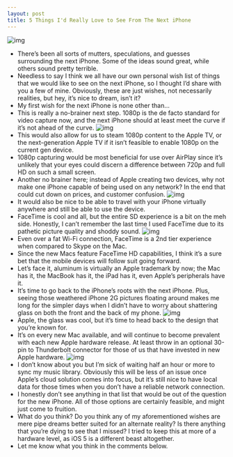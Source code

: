 ```yaml
---
layout: post
title: 5 Things I'd Really Love to See From The Next iPhone
---
```

![img](http://media.idownloadblog.com/wp-content/uploads/2011/04/iPhone-5-2-Concept-e1304179252530.jpeg)
* There’s been all sorts of mutters, speculations, and guesses surrounding the next iPhone. Some of the ideas sound great, while others sound pretty terrible.
* Needless to say I think we all have our own personal wish list of things that we would like to see on the next iPhone, so I thought I’d share with you a few of mine. Obviously, these are just wishes, not necessarily realities, but hey, it’s nice to dream, isn’t it?
* My first wish for the next iPhone is none other than…
* This is really a no-brainer next step. 1080p is the de facto standard for video capture now, and the next iPhone should at least meet the curve if it’s not ahead of the curve.
![img](http://media.idownloadblog.com/wp-content/uploads/2011/05/Full-1080p.jpg)
* This would also allow for us to steam 1080p content to the Apple TV, or the next-generation Apple TV if it isn’t feasible to enable 1080p on the current gen device.
* 1080p capturing would be most beneficial for use over AirPlay since it’s unlikely that your eyes could discern a difference between 720p and full HD on such a small screen.
* Another no brainer here; instead of Apple creating two devices, why not make one iPhone capable of being used on any network? In the end that could cut down on prices, and customer confusion.
![img](http://media.idownloadblog.com/wp-content/uploads/2011/01/Qualcomm-Chips-e1295674875370.jpg)
* It would also be nice to be able to travel with your iPhone virtually anywhere and still be able to use the device.
* FaceTime is cool and all, but the entire SD experience is a bit on the meh side. Honestly, I can’t remember the last time I used FaceTime due to its pathetic picture quality and shoddy sound.
![img](http://media.idownloadblog.com/wp-content/uploads/2011/02/FaceTime-HD-Logo-e1298476924714.png)
* Even over a fat Wi-Fi connection, FaceTime is a 2nd tier experience when compared to Skype on the Mac.
* Since the new Macs feature FaceTime HD capabilities, I think it’s a sure bet that the mobile devices will follow suit going forward.
* Let’s face it, aluminum is virtually an Apple trademark by now; the Mac has it, the MacBook has it, the iPad has it, even Apple’s peripherals have it.
* It’s time to go back to the iPhone’s roots with the next iPhone. Plus, seeing those weathered iPhone 2G pictures floating around makes me long for the simpler days when I didn’t have to worry about shattering glass on both the front and the back of my phone.
![img](http://media.idownloadblog.com/wp-content/uploads/2011/05/iPhone-5-concept.jpg)
* Apple, the glass was cool, but it’s time to head back to the design that you’re known for.
* It’s on every new Mac available, and will continue to become prevalent with each new Apple hardware release. At least throw in an optional 30-pin to Thunderbolt connector for those of us that have invested in new Apple hardware.
![img](http://media.idownloadblog.com/wp-content/uploads/2011/02/Thunderbolt.jpeg)
* I don’t know about you but I’m sick of waiting half an hour or more to sync my music library. Obviously this will be less of an issue once Apple’s cloud solution comes into focus, but it’s still nice to have local data for those times when you don’t have a reliable network connection.
* I honestly don’t see anything in that list that would be out of the question for the new iPhone. All of those options are certainly feasible, and might just come to fruition.
* What do you think? Do you think any of my aforementioned wishes are mere pipe dreams better suited for an alternate reality? Is there anything that you’re dying to see that I missed? I tried to keep this at more of a hardware level, as iOS 5 is a different beast altogether.
* Let me know what you think in the comments below.


